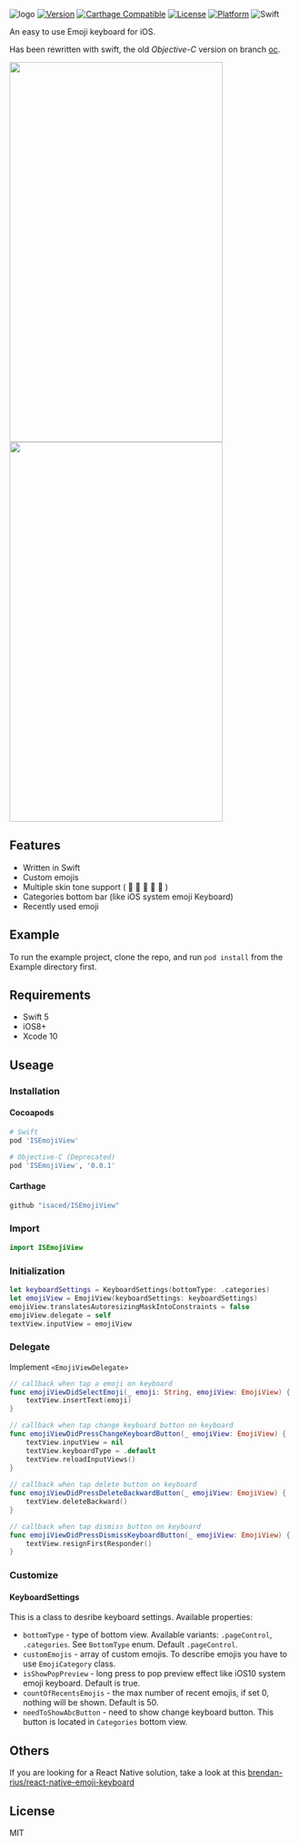 ![logo](https://raw.github.com/isaced/ISEmojiView/master/logo@2x.jpg)
[![Version](https://img.shields.io/cocoapods/v/ISEmojiView.svg?style=flat)](http://cocoapods.org/pods/ISEmojiView) [![Carthage Compatible](https://img.shields.io/badge/Carthage-compatible-4BC51D.svg?style=flat)](https://github.com/Carthage/Carthage) [![License](https://img.shields.io/cocoapods/l/ISEmojiView.svg?style=flat)](http://cocoapods.org/pods/ISEmojiView) [![Platform](https://img.shields.io/cocoapods/p/ISEmojiView.svg?style=flat)](http://cocoapods.org/pods/ISEmojiView)  ![Swift](https://img.shields.io/badge/%20in-swift%205-orange.svg)

An easy to use Emoji keyboard for iOS.

Has been rewritten with swift, the old *Objective-C* version on branch [oc](https://github.com/isaced/ISEmojiView/tree/oc).

<img src="https://github.com/isaced/ISEmojiView/blob/master/screenshot1.png" width="375" height="667"> <img src="https://github.com/isaced/ISEmojiView/blob/master/screenshot2.png" width="375" height="667">

## Features

- Written in Swift
- Custom emojis
- Multiple skin tone support (  🏻 🏼 🏽 🏾 🏿 )
- Categories bottom bar (like iOS system emoji Keyboard)
- Recently used emoji

## Example

To run the example project, clone the repo, and run `pod install` from the Example directory first.

## Requirements

- Swift 5
- iOS8+
- Xcode 10

## Useage

### Installation

#### Cocoapods

```Ruby
# Swift
pod 'ISEmojiView'

# Objective-C (Deprecated)
pod 'ISEmojiView', '0.0.1'
```

#### Carthage

```Ruby
github "isaced/ISEmojiView"
```

### Import

```Swift
import ISEmojiView
```

### Initialization

```Swift
let keyboardSettings = KeyboardSettings(bottomType: .categories)
let emojiView = EmojiView(keyboardSettings: keyboardSettings)
emojiView.translatesAutoresizingMaskIntoConstraints = false
emojiView.delegate = self
textView.inputView = emojiView
```

### Delegate

Implement `<EmojiViewDelegate>`

```Swift
// callback when tap a emoji on keyboard
func emojiViewDidSelectEmoji(_ emoji: String, emojiView: EmojiView) {
    textView.insertText(emoji)
}

// callback when tap change keyboard button on keyboard
func emojiViewDidPressChangeKeyboardButton(_ emojiView: EmojiView) {
    textView.inputView = nil
    textView.keyboardType = .default
    textView.reloadInputViews()
}
    
// callback when tap delete button on keyboard
func emojiViewDidPressDeleteBackwardButton(_ emojiView: EmojiView) {
    textView.deleteBackward()
}

// callback when tap dismiss button on keyboard
func emojiViewDidPressDismissKeyboardButton(_ emojiView: EmojiView) {
    textView.resignFirstResponder()
}
```

### Customize

#### KeyboardSettings

This is a class to desribe keyboard settings. Available properties:

- `bottomType` - type of bottom view. Available variants: `.pageControl`, `.categories`. See `BottomType` enum. Default `.pageControl`.
- `customEmojis` - array of custom emojis. To describe emojis you have to use `EmojiCategory` class.
- `isShowPopPreview` - long press to pop preview effect like iOS10 system emoji keyboard. Default is true.
- `countOfRecentsEmojis` - the max number of recent emojis, if set 0, nothing will be shown. Default is 50.
- `needToShowAbcButton` - need to show change keyboard button. This button is located in `Categories` bottom view.


## Others

If you are looking for a React Native solution, take a look at this [brendan-rius/react-native-emoji-keyboard](https://github.com/brendan-rius/react-native-emoji-keyboard)

## License

MIT

